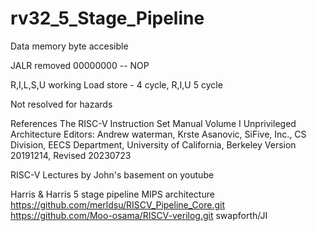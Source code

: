 # rv32_5_Stage_Pipeline
Data memory byte accesible

JALR removed
00000000 -- NOP

R,I,L,S,U working
Load store - 4 cycle, R,I,U 5 cycle

Not resolved for hazards

References
The RISC-V Instruction Set Manual Volume I Unprivileged Architecture
 Editors: Andrew waterman, Krste Asanovic, SiFive, Inc., CS Division, EECS Department, University of California, Berkeley
 Version 20191214, Revised 20230723

RISC-V Lectures by John's basement on youtube

Harris & Harris 5 stage pipeline MIPS architecture
https://github.com/merldsu/RISCV_Pipeline_Core.git
https://github.com/Moo-osama/RISCV-verilog.git
swapforth/JI
